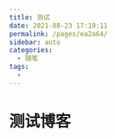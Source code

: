 ```yaml
---
title: 测试
date: 2021-08-23 17:19:11
permalink: /pages/ea2a64/
sidebar: auto
categories:
  - 随笔
tags:
  - 
---
```

# 测试博客